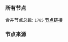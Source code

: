 ### 所有节点
合并节点总数: `1785`
[节点链接](https://raw.githubusercontent.com/rzhy1/11/master/sub/sub_merge_base64.txt)

### 节点来源
